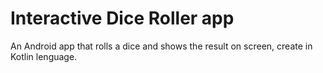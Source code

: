 # Interactive Dice Roller app

An Android app that rolls a dice and shows the result on screen, create in Kotlin lenguage.